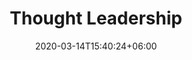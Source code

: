 ---
title: "Thought Leadership"
date: 2020-03-14T15:40:24+06:00
draft: false
# description
description: "This is meta description"
---